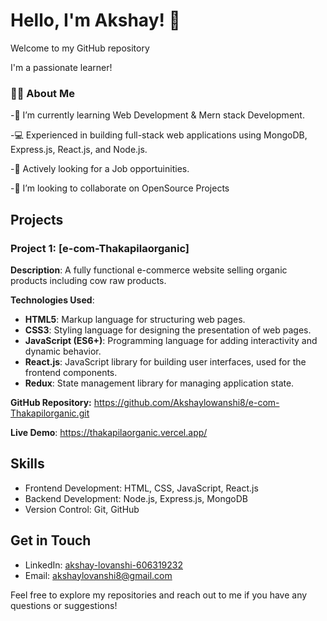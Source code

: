 # Hello, I'm Akshay! 👋
                                        
Welcome to my GitHub repository

I'm a passionate learner!

### 🙋‍♂️ About Me
-🌱 I’m currently learning Web Development & Mern stack Development.

-💻 Experienced in building full-stack web applications using MongoDB, Express.js, React.js, and Node.js.

-💼 Actively looking for a Job opportuinities.

-👯 I’m looking to collaborate on OpenSource Projects

## Projects

### Project 1: [e-com-Thakapilaorganic]

**Description**:   A fully functional e-commerce website selling organic products 
              including cow raw products.
              
**Technologies Used**:  
 - **HTML5**: Markup language for structuring web pages.
- **CSS3**: Styling language for designing the presentation of web pages.
- **JavaScript (ES6+)**: Programming language for adding interactivity and dynamic behavior.
- **React.js**: JavaScript library for building user interfaces, used for the frontend components.
- **Redux**: State management library for managing application state.
  
 **GitHub Repository:** https://github.com/Akshaylowanshi8/e-com-Thakapilorganic.git
  
 **Live Demo**: https://thakapilaorganic.vercel.app/

## Skills

- Frontend Development: HTML, CSS, JavaScript, React.js
- Backend Development: Node.js, Express.js, MongoDB
- Version Control: Git, GitHub

## Get in Touch

- LinkedIn: [akshay-lovanshi-606319232](https://www.linkedin.com/in/akshay-lovanshi-606319232)
- Email: akshaylovanshi8@gmail.com

Feel free to explore my repositories and reach out to me if you have any questions or suggestions!
